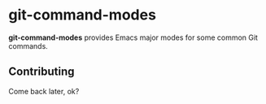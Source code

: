 # git-command-modes

**git-command-modes** provides Emacs major modes for some common Git commands.

## Contributing

Come back later, ok?
